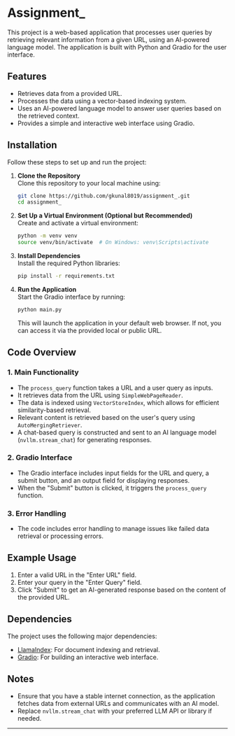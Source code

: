 
# Assignment_

This project is a web-based application that processes user queries by retrieving relevant information from a given URL, using an AI-powered language model. The application is built with Python and Gradio for the user interface.

## Features

- Retrieves data from a provided URL.
- Processes the data using a vector-based indexing system.
- Uses an AI-powered language model to answer user queries based on the retrieved context.
- Provides a simple and interactive web interface using Gradio.

## Installation

Follow these steps to set up and run the project:

1. **Clone the Repository**  
   Clone this repository to your local machine using:
   ```bash
   git clone https://github.com/gkunal8019/assignment_.git
   cd assignment_
   ```

2. **Set Up a Virtual Environment (Optional but Recommended)**  
   Create and activate a virtual environment:
   ```bash
   python -m venv venv
   source venv/bin/activate  # On Windows: venv\Scripts\activate
   ```

3. **Install Dependencies**  
   Install the required Python libraries:
   ```bash
   pip install -r requirements.txt
   ```

4. **Run the Application**  
   Start the Gradio interface by running:
   ```bash
   python main.py
   ```
   This will launch the application in your default web browser. If not, you can access it via the provided local or public URL.

## Code Overview

### 1. **Main Functionality**
- The `process_query` function takes a URL and a user query as inputs.
- It retrieves data from the URL using `SimpleWebPageReader`.
- The data is indexed using `VectorStoreIndex`, which allows for efficient similarity-based retrieval.
- Relevant content is retrieved based on the user's query using `AutoMergingRetriever`.
- A chat-based query is constructed and sent to an AI language model (`nvllm.stream_chat`) for generating responses.

### 2. **Gradio Interface**
- The Gradio interface includes input fields for the URL and query, a submit button, and an output field for displaying responses.
- When the "Submit" button is clicked, it triggers the `process_query` function.

### 3. **Error Handling**
- The code includes error handling to manage issues like failed data retrieval or processing errors.

## Example Usage

1. Enter a valid URL in the "Enter URL" field.
2. Enter your query in the "Enter Query" field.
3. Click "Submit" to get an AI-generated response based on the content of the provided URL.

## Dependencies

The project uses the following major dependencies:
- [LlamaIndex](https://github.com/jerryjliu/llama_index): For document indexing and retrieval.
- [Gradio](https://gradio.app/): For building an interactive web interface.

## Notes

- Ensure that you have a stable internet connection, as the application fetches data from external URLs and communicates with an AI model.
- Replace `nvllm.stream_chat` with your preferred LLM API or library if needed.

---
